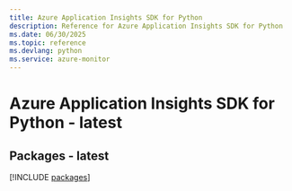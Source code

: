 ```yaml
---
title: Azure Application Insights SDK for Python
description: Reference for Azure Application Insights SDK for Python
ms.date: 06/30/2025
ms.topic: reference
ms.devlang: python
ms.service: azure-monitor
---
```

# Azure Application Insights SDK for Python - latest
## Packages - latest
[!INCLUDE [packages](application-insights-index.md)]